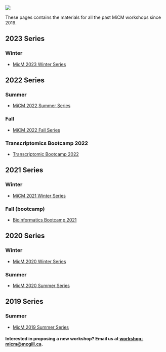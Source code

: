 ![](https://user-images.githubusercontent.com/58442767/204903856-48c6178b-d553-416a-ad93-b864f48d73e7.png) 

These pages contains the materials for all the past MiCM workshops since 2019.

## 2023 Series

### Winter
* [MicM 2023 Winter Series](https://github.com/McGill-MiCM/MiCM_Winter2023)
  
## 2022 Series

### Summer 
* [MiCM 2022 Summer Series](https://mcgill-micm.github.io/MiCM_Summer2022/)

### Fall
* [MiCM 2022 Fall Series](https://github.com/McGill-MiCM/MiCM_Fall2022)

### Transcriptomics Bootcamp 2022
* [Transcriptomic Bootcamp 2022](https://mcgill-micm.github.io/Transcriptomics-Bootcamp-2022/)

## 2021 Series

### Winter
* [MiCM 2021 Winter Series](https://github.com/McGill-MiCM/MiCM_Winter2021)

### Fall (bootcamp)
* [Bioinformatics Bootcamp 2021](https://github.com/McGill-MiCM/2021-fall-bootcamp)

## 2020 Series 

### Winter
* [MicM 2020 Winter Series](https://github.com/McGill-MiCM/MiCM_Winter2020)

### Summer
* [MicM 2020 Summer Series](https://github.com/McGill-MiCM/MiCM_Summer2020)

## 2019 Series

### Summer
* [MicM 2019 Summer Series](https://github.com/McGill-MiCM/MiCM-Summer2019)


#### Interested in proposing a new workshop? Email us at workshop-micm@mcgill.ca.
